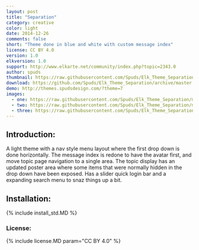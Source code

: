 ```yaml
---
layout: post
title: "Separation"
category: creative
color: light
date: 2014-12-26
comments: false
short: "Theme done in blue and white with custom message index"
license: CC BY 4.0
version: 1.0
elkversion: 1.0
support: http://www.elkarte.net/community/index.php?topic=2343.0
author: spuds
thumbnail: https://raw.githubusercontent.com/Spuds/Elk_Theme_Separation/master/sample_images/collapsed.jpg
download: https://github.com/Spuds/Elk_Theme_Separation/archive/master.zip
demo: http://themes.spudsdesign.com/?theme=7
images:
  - one: https://raw.githubusercontent.com/Spuds/Elk_Theme_Separation/master/sample_images/boadindex.jpg
  - two: https://raw.githubusercontent.com/Spuds/Elk_Theme_Separation/master/sample_images/collapsed.jpg
  - three: https://raw.githubusercontent.com/Spuds/Elk_Theme_Separation/master/sample_images/topic.jpg
---
```


## Introduction:
A light theme with a nav style menu layout where the first drop down is done horizontally.  The message index is redone to have the avatar first, and move topic page navigation to a single area.  The topic display has an updated poster area where some items that were normally hidden in the drop down have been exposed.  Has a slider quick login bar and a expanding search menu to snaz things up a bit.

## Installation:
{% include install_std.MD %}

### License:
{% include license.MD param="CC BY 4.0" %}
